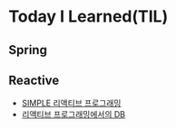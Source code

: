 # Today I Learned(TIL) 


## Spring
## Reactive
* [SIMPLE 리액티브 프로그래밍](https://github.com/ssang1105/TIL/blob/master/reactive/SIMPLE_REACTIVE_PROGRAMMING.md)
* [리액티브 프로그래밍에서의 DB](https://github.com/ssang1105/TIL/blob/master/reactive/REACTIVE_DB.md) 